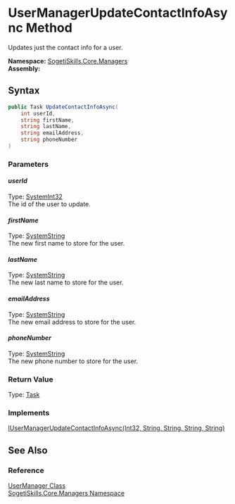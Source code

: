 UserManagerUpdateContactInfoAsync Method
========================================
Updates just the contact info for a user.

**Namespace:** [SogetiSkills.Core.Managers][1]  
**Assembly:**

Syntax
------

```csharp
public Task UpdateContactInfoAsync(
	int userId,
	string firstName,
	string lastName,
	string emailAddress,
	string phoneNumber
)
```

### Parameters

#### *userId*
Type: [SystemInt32][2]  
The id of the user to update.

#### *firstName*
Type: [SystemString][3]  
The new first name to store for the user.

#### *lastName*
Type: [SystemString][3]  
The new last name to store for the user.

#### *emailAddress*
Type: [SystemString][3]  
The new email address to store for the user.

#### *phoneNumber*
Type: [SystemString][3]  
The new phone number to store for the user.

### Return Value
Type: [Task][4]
### Implements
[IUserManagerUpdateContactInfoAsync(Int32, String, String, String, String)][5]  


See Also
--------

### Reference
[UserManager Class][6]  
[SogetiSkills.Core.Managers Namespace][1]  

[1]: ../README.md
[2]: http://msdn.microsoft.com/en-us/library/td2s409d
[3]: http://msdn.microsoft.com/en-us/library/s1wwdcbf
[4]: http://msdn.microsoft.com/en-us/library/dd235678
[5]: ../IUserManager/UpdateContactInfoAsync.md
[6]: README.md
